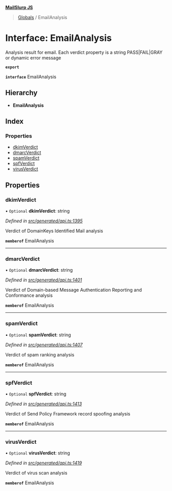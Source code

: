 **[MailSlurp JS](../README.md)**

> [Globals](../README.md) / EmailAnalysis

# Interface: EmailAnalysis

Analysis result for email. Each verdict property is a string PASS|FAIL|GRAY or dynamic error message

**`export`** 

**`interface`** EmailAnalysis

## Hierarchy

* **EmailAnalysis**

## Index

### Properties

* [dkimVerdict](emailanalysis.md#dkimverdict)
* [dmarcVerdict](emailanalysis.md#dmarcverdict)
* [spamVerdict](emailanalysis.md#spamverdict)
* [spfVerdict](emailanalysis.md#spfverdict)
* [virusVerdict](emailanalysis.md#virusverdict)

## Properties

### dkimVerdict

• `Optional` **dkimVerdict**: string

*Defined in [src/generated/api.ts:1395](https://github.com/mailslurp/mailslurp-client/blob/65d1444/src/generated/api.ts#L1395)*

Verdict of DomainKeys Identified Mail analysis

**`memberof`** EmailAnalysis

___

### dmarcVerdict

• `Optional` **dmarcVerdict**: string

*Defined in [src/generated/api.ts:1401](https://github.com/mailslurp/mailslurp-client/blob/65d1444/src/generated/api.ts#L1401)*

Verdict of Domain-based Message Authentication Reporting and Conformance analysis

**`memberof`** EmailAnalysis

___

### spamVerdict

• `Optional` **spamVerdict**: string

*Defined in [src/generated/api.ts:1407](https://github.com/mailslurp/mailslurp-client/blob/65d1444/src/generated/api.ts#L1407)*

Verdict of spam ranking analysis

**`memberof`** EmailAnalysis

___

### spfVerdict

• `Optional` **spfVerdict**: string

*Defined in [src/generated/api.ts:1413](https://github.com/mailslurp/mailslurp-client/blob/65d1444/src/generated/api.ts#L1413)*

Verdict of Send Policy Framework record spoofing analysis

**`memberof`** EmailAnalysis

___

### virusVerdict

• `Optional` **virusVerdict**: string

*Defined in [src/generated/api.ts:1419](https://github.com/mailslurp/mailslurp-client/blob/65d1444/src/generated/api.ts#L1419)*

Verdict of virus scan analysis

**`memberof`** EmailAnalysis
